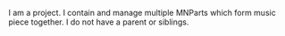 I am a project. I contain and manage multiple MNParts which form music piece together. I do not have a parent or siblings.
